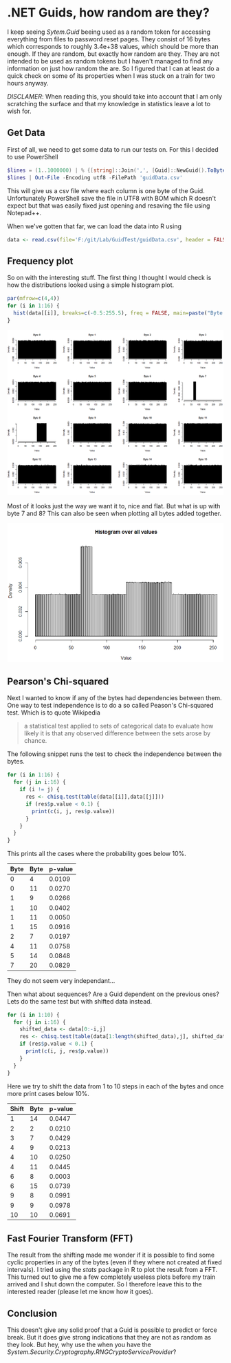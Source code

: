 # .NET Guids, how random are they?

I keep seeing _Sytem.Guid_ beeing used as a random token for accessing everything from
files to password reset pages. They consist of 16 bytes which corresponds to roughly
3.4e+38 values, which should be more than enough. If they are random, but exactly
how random are they. They are not intended to be used as random tokens but I
haven't managed to find any information on just how random the are. So I figured that
I can at least do a quick check on some of its properties when I was stuck on a train
for two hours anyway.

*DISCLAMER*: When reading this, you should take into account that I am only scratching
the surface and that my knowledge in statistics leave a lot to wish for.

## Get Data

First of all, we need to get some data to run our tests on. For this I decided to
use PowerShell
```PowerShell
$lines = (1..1000000) | % {[string]::Join(',', [Guid]::NewGuid().ToByteArray())}
$lines | Out-File -Encoding utf8 -FilePath 'guidData.csv'
```
This will give us a csv file where each column is one byte of the Guid. Unfortunately
PowerShell save the file in UTF8 with BOM which R doesn't expect but that was
easily fixed just opening and resaving the file using Notepad++.

When we've gotten that far, we can load the data into R using
```R
data <- read.csv(file='F:/git/Lab/GuidTest/guidData.csv', header = FALSE)
```

## Frequency plot
So on with the interesting stuff. The first thing I thought I would check is how
the distributions looked using a simple histogram plot.

```R
par(mfrow=c(4,4))
for (i in 1:16) {
  hist(data[[i]], breaks=c(-0.5:255.5), freq = FALSE, main=paste("Byte ", i-1, sep=''), xlab='Value')
}
```

![histogram plot](https://raw.githubusercontent.com/nimatt/Ramblings/master/images/guidRandomness/hist.png)

Most of it looks just the way we want it to, nice and flat. But what is up with
byte 7 and 8? This can also be seen when plotting all bytes added together.

![histogram plo all](https://raw.githubusercontent.com/nimatt/Ramblings/master/images/guidRandomness/histAll.png)

## Pearson's Chi-squared
Next I wanted to know if any of the bytes had dependencies between them. One way
to test independence is to do a so called Peason's Chi-squared test. Which is to
quote Wikipedia

>  a statistical test applied to sets of categorical data to evaluate how likely it is that any observed difference between the sets arose by chance.

The following snippet runs the test to check the independence between the bytes.
```R
for (i in 1:16) {
  for (j in i:16) {
    if (i != j) {
      res <- chisq.test(table(data[[i]],data[[j]]))
      if (res$p.value < 0.1) {
        print(c(i, j, res$p.value))
      }
    }
  }
}
```
This prints all the cases where the probability goes below 10%.

| Byte | Byte | p-value |
|--------|--------|---------|
| 0| 4| 0.0109|
| 0| 11| 0.0270|
| 1| 9| 0.0266|
| 1| 10| 0.0402|
| 1| 11| 0.0050|
| 1| 15| 0.0916|
| 2| 7| 0.0197|
| 4| 11| 0.0758|
| 5| 14| 0.0848|
| 7| 20| 0.0829|

They do not seem very independant...

Then what about sequences? Are a Guid dependent on the previous ones? Lets do the
same test but with shifted data instead.

```R
for (i in 1:10) {
  for (j in i:16) {
    shifted_data <- data[0:-i,j]
    res <- chisq.test(table(data[1:length(shifted_data),j], shifted_data))
    if (res$p.value < 0.1) {
      print(c(i, j, res$p.value))
    }
  }
}
```
Here we try to shift the data from 1 to 10 steps in each of the bytes and once
more print cases below 10%.

|Shift|Byte|p-value|
|---|---|---|
| 1| 14| 0.0447|
| 2| 2| 0.0210|
| 3| 7| 0.0429|
| 4| 9| 0.0213|
| 4| 10| 0.0250|
| 4| 11| 0.0445|
| 6| 8| 0.0003|
| 6| 15| 0.0739|
| 9| 8| 0.0991|
| 9| 9| 0.0978|
| 10| 10| 0.0691|

## Fast Fourier Transform (FFT)
The result from the shifting made me wonder if it is possible to find some cyclic
properties in any of the bytes (even if they where not created at fixed intervals).
I tried using the *stats* package in R to plot the result from a FFT. This turned
out to give me a few completely useless plots before my train arrived and I shut
down the computer. So I therefore leave this to the interested reader (please let
  me know how it goes).

## Conclusion
This doesn't give any solid proof that a Guid is possible to predict or force break.
But it does give strong indications that they are not as random as they look. But hey,
why use the when you have the *System.Security.Cryptography.RNGCryptoServiceProvider*?
